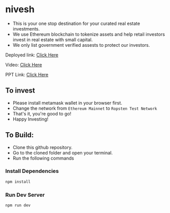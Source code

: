 # nivesh
* This is your one stop destination for your curated real estate investments.
* We use Ethereum blockchain to tokenize assets and help retail investors invest in real estate with small capital.
* We only list government verified assests to protect our investors.

Deployed link: [Click Here](https://nivesh.netlify.app/)

Video: [Click Here](https://drive.google.com/file/d/1oKiSCzbNzuYigRr4E0wCmod9oLCPzv8F/view)

PPT Link: [Click Here](https://drive.google.com/file/d/12krxfGX0Hvs-FMbfUTBc4Be0gFgac4f9/view?usp=sharing)

## To invest
* Please install metamask wallet in your browser first.
* Change the network from `Ethereum Mainnet` to `Ropsten Test Network`
* That's it, you're good to go!
* Happy Investing!

## To Build:
* Clone this github repository.
* Go to the cloned folder and open your terminal.
* Run the following commands
### Install Dependencies
```bash
npm install
```

### Run Dev Server
```bash
npm run dev
```
